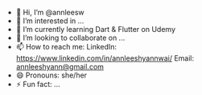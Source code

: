 - 👋 Hi, I’m @annleesw
- 👀 I’m interested in ...
- 🌱 I’m currently learning Dart & Flutter on Udemy
- 💞️ I’m looking to collaborate on ...
- 📫 How to reach me:
LinkedIn: https://www.linkedin.com/in/annleeshyannwai/
Email: annleeshyann@gmail.com
- 😄 Pronouns: she/her
- ⚡ Fun fact: ...

<!---
annleesw/annleesw is a ✨ special ✨ repository because its `README.md` (this file) appears on your GitHub profile.
You can click the Preview link to take a look at your changes.
--->
